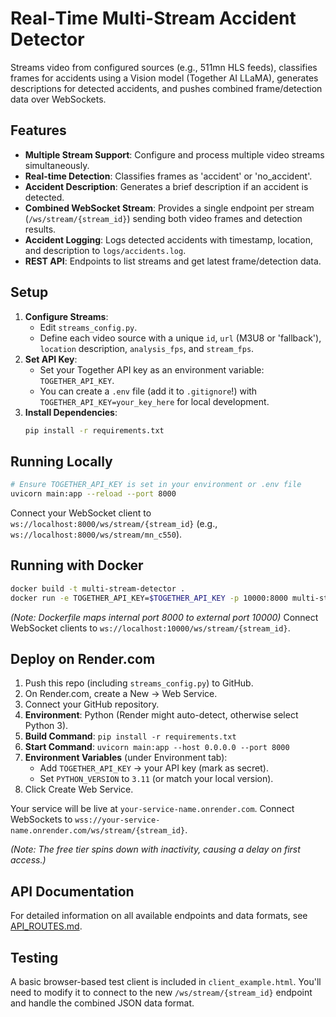 # Real‑Time Multi-Stream Accident Detector

Streams video from configured sources (e.g., 511mn HLS feeds), classifies frames for accidents using a Vision model (Together AI LLaMA), generates descriptions for detected accidents, and pushes combined frame/detection data over WebSockets.

## Features

- **Multiple Stream Support**: Configure and process multiple video streams simultaneously.
- **Real-time Detection**: Classifies frames as 'accident' or 'no_accident'.
- **Accident Description**: Generates a brief description if an accident is detected.
- **Combined WebSocket Stream**: Provides a single endpoint per stream (`/ws/stream/{stream_id}`) sending both video frames and detection results.
- **Accident Logging**: Logs detected accidents with timestamp, location, and description to `logs/accidents.log`.
- **REST API**: Endpoints to list streams and get latest frame/detection data.

## Setup

1.  **Configure Streams**: 
    - Edit `streams_config.py`.
    - Define each video source with a unique `id`, `url` (M3U8 or 'fallback'), `location` description, `analysis_fps`, and `stream_fps`.
2.  **Set API Key**: 
    - Set your Together API key as an environment variable: `TOGETHER_API_KEY`.
    - You can create a `.env` file (add it to `.gitignore`!) with `TOGETHER_API_KEY=your_key_here` for local development.
3.  **Install Dependencies**:
    ```bash
    pip install -r requirements.txt
    ```

## Running Locally

```bash
# Ensure TOGETHER_API_KEY is set in your environment or .env file
uvicorn main:app --reload --port 8000 
```

Connect your WebSocket client to `ws://localhost:8000/ws/stream/{stream_id}` (e.g., `ws://localhost:8000/ws/stream/mn_c550`).

## Running with Docker

```bash
docker build -t multi-stream-detector . 
docker run -e TOGETHER_API_KEY=$TOGETHER_API_KEY -p 10000:8000 multi-stream-detector
```

*(Note: Dockerfile maps internal port 8000 to external port 10000)*
Connect WebSocket clients to `ws://localhost:10000/ws/stream/{stream_id}`.

## Deploy on Render.com

1.  Push this repo (including `streams_config.py`) to GitHub.
2.  On Render.com, create a New → Web Service.
3.  Connect your GitHub repository.
4.  **Environment**: Python (Render might auto-detect, otherwise select Python 3).
5.  **Build Command**: `pip install -r requirements.txt`
6.  **Start Command**: `uvicorn main:app --host 0.0.0.0 --port 8000`
7.  **Environment Variables** (under Environment tab):
    - Add `TOGETHER_API_KEY` → your API key (mark as secret).
    - Set `PYTHON_VERSION` to `3.11` (or match your local version).
8.  Click Create Web Service.

Your service will be live at `your-service-name.onrender.com`. Connect WebSockets to `wss://your-service-name.onrender.com/ws/stream/{stream_id}`.

*(Note: The free tier spins down with inactivity, causing a delay on first access.)*

## API Documentation

For detailed information on all available endpoints and data formats, see [API_ROUTES.md](API_ROUTES.md).

## Testing

A basic browser-based test client is included in `client_example.html`. You'll need to modify it to connect to the new `/ws/stream/{stream_id}` endpoint and handle the combined JSON data format.